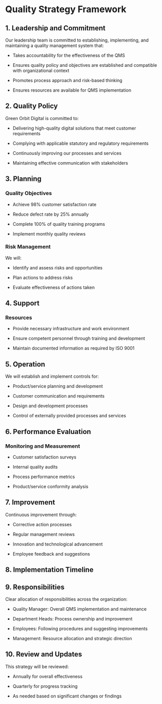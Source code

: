 # Quality Strategy Framework

## 1. Leadership and Commitment

Our leadership team is committed to establishing, implementing, and maintaining a quality management system that:

- Takes accountability for the effectiveness of the QMS

- Ensures quality policy and objectives are established and compatible with organizational context

- Promotes process approach and risk-based thinking

- Ensures resources are available for QMS implementation

## 2. Quality Policy

Green Orbit Digital is committed to:

- Delivering high-quality digital solutions that meet customer requirements

- Complying with applicable statutory and regulatory requirements

- Continuously improving our processes and services

- Maintaining effective communication with stakeholders

## 3. Planning

### Quality Objectives

- Achieve 98% customer satisfaction rate

- Reduce defect rate by 25% annually

- Complete 100% of quality training programs

- Implement monthly quality reviews

### Risk Management

We will:

- Identify and assess risks and opportunities

- Plan actions to address risks

- Evaluate effectiveness of actions taken

## 4. Support

### Resources

- Provide necessary infrastructure and work environment

- Ensure competent personnel through training and development

- Maintain documented information as required by ISO 9001

## 5. Operation

We will establish and implement controls for:

- Product/service planning and development

- Customer communication and requirements

- Design and development processes

- Control of externally provided processes and services

## 6. Performance Evaluation

### Monitoring and Measurement

- Customer satisfaction surveys

- Internal quality audits

- Process performance metrics

- Product/service conformity analysis

## 7. Improvement

Continuous improvement through:

- Corrective action processes

- Regular management reviews

- Innovation and technological advancement

- Employee feedback and suggestions

## 8. Implementation Timeline

<!-- Unsupported block type: table -->

## 9. Responsibilities

Clear allocation of responsibilities across the organization:

- Quality Manager: Overall QMS implementation and maintenance

- Department Heads: Process ownership and improvement

- Employees: Following procedures and suggesting improvements

- Management: Resource allocation and strategic direction

## 10. Review and Updates

This strategy will be reviewed:

- Annually for overall effectiveness

- Quarterly for progress tracking

- As needed based on significant changes or findings
